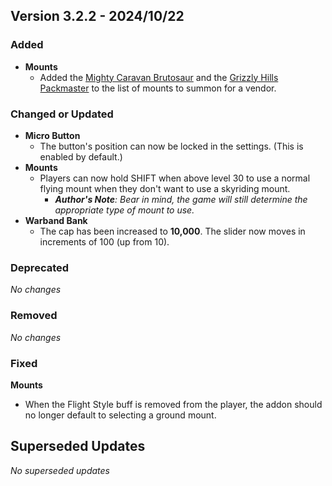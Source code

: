## Version 3.2.2 - 2024/10/22

### Added
- **Mounts**
  - Added the [Mighty Caravan Brutosaur](https://www.wowhead.com/item=163042/reins-of-the-mighty-caravan-brutosaur) and the [Grizzly Hills Packmaster](https://www.wowhead.com/spell=457485) to the list of mounts to summon for a vendor.
### Changed or Updated
- **Micro Button**
  - The button's position can now be locked in the settings. (This is enabled by default.)
- **Mounts**
  - Players can now hold SHIFT when above level 30 to use a normal flying mount when they don't want to use a skyriding mount.
    - _**Author's Note**: Bear in mind, the game will still determine the appropriate type of mount to use._
- **Warband Bank**
  - The cap has been increased to **10,000**. The slider now moves in increments of 100 (up from 10).
### Deprecated
_No changes_
### Removed
_No changes_
### Fixed
**Mounts**
  - When the Flight Style buff is removed from the player, the addon should no longer default to selecting a ground mount.

## Superseded Updates
_No superseded updates_
